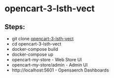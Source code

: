 # opencart-3-lsth-vect
## Steps:
* git clone [opencart-3-lsth-vect](https://github.com/vbr8l/opencart-3-lsth-vect.git)
* cd opencart-3-lsth-vect
* docker-compose build
* docker-compose up
* opencart-my-store - Web Store UI
* opencart-my-store/admin - Admin UI
* http://localhost:5601 - Opensaerch Dashboards
